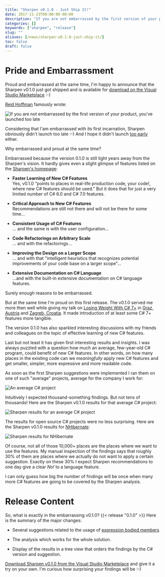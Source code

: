 ```yaml
---
title: "Sharpen v0.1.0 - Just Ship It!"
date: 2017-11-23T00:00:00-00:00
description: "If you are not embarrassed by the first version of your product, you've launched too late."
categories: []
keywords: ["sharpen", "release"]
slug: ""
aliases: [/news/sharpen-v0.1.0-just-ship-it/]
toc: false
draft: false
---
```

# Pride and Embarrassment
Proud and embarrassed at the same time, I'm happy to announce that the Sharpen v0.1.0 just got shipped and is available for [download on the Visual Studio Marketplace](https://marketplace.visualstudio.com/items?itemName=ironcev.sharpen) :-)
 
[Reid Hoffman](https://en.wikipedia.org/wiki/Reid_Hoffman) famously wrote:

![If you are not embarrassed by the first version of your product, you've launched too late](/images/news/sharpen-v0.1.0-just-ship-it/if-you-are-not-embarrassed-by-the-first-version-of-your-product-youve-launched-too-late.png)

Considering that I'am embarrassed with its first incarnation, Sharpen obviously didn't launch too late :-) And I hope it didn't launch [too early](https://www.inc.com/neil-patel/why-i-totally-disagree-with-just-ship-it-startup-mentality.html) either.

Why embarrassed and proud at the same time?

Embarrassed because the version 0.1.0 is still light years away from the Sharpen's vision. It hardly gives even a slight glimpse of features listed on the [Sharpen's homepage](http://sharpen.rocks):

- **Faster Learning of New C# Features**<br/>
Yes, v0.1.0 "points to places in real-life production code, your code!, where new C# features should be used." But it does that for just a very limited number of C# 6.0 and C# 7.0 features.

- **Critical Approach to New C# Features**<br/>
Recommendations are still not there and will not be there for some time...

- **Consistent Usage of C# Features**<br/>
... and the same is with the user configuration...

- **Code Refactorings on Arbitrary Scale**<br/>
... and with the refactorings...

- **Improving the Design on a Larger Scope**<br/>
... and with that "intelligent heuristics that recognizes potential improvements of your code base on a larger scope"...

- **Extensive Documentation on C# Language**<br/>
...and with the built-in extensive documentation on C# language features.

Surely enough reasons to be embarrassed.

But at the same time I'm proud on this first release. The v0.1.0 served me more then well while giving my talk on [Losing Weight With C# 7+](https://github.com/ironcev/public-talks/tree/master/LosingWeightWithCSharp7%2B) in [Graz, Austria](https://www.meetup.com/MicrosoftDeveloperGraz/events/243975926/) and [Zagreb, Croatia](https://www.meetup.com/devugzg/events/244521212/). It made introduction of at least some C# 7+ features more tangible.

The version 0.1.0 has also sparkled interesting discussions with my friends and colleagues on the topic of effective learning of new C# features.

Last but not least it has given first interesting results and insights. I was always puzzled with a question how much an average, few-year-old C# program, could benefit of new C# features. In other words, on how many places in the existing code can we *meaningfully* apply new C# features and get smaller, simpler, more expressive and more readable code.

As soon as the first Sharpen suggestions were implemented I ran them on one of such "average" projects, average for the company I work for:

![An average C# project](/images/news/sharpen-v0.1.0-just-ship-it/average-csharp-project.png)

Intuitively I expected thousand-something findings. But not tens of thousands! Here are the Sharpen v0.1.0 results for that average C# project:

![Sharpen results for an average C# project](/images/news/sharpen-v0.1.0-just-ship-it/sharpen-results-for-an-average-csharp-project.png)

The results for open source C# projects were no less surprising. Here are the Sharpen v0.1.0 results for [NHibernate](http://nhibernate.info/):

![Sharpen results for NHibernate](/images/news/sharpen-v0.1.0-just-ship-it/sharpen-results-for-nhibernate.png)

Of course, not all of those 10,000+ places are the places where we want to use the features. My manual inspection of the findings says that roughly 30% of them are places where we actually do not want to apply a certain suggestion. Exactly on these 30% I expect Sharpen recommendations to one day give a clear *No!* to a language feature.

I can only guess how big the number of findings will be once when many more C# features are going to be covered by the Sharpen analysis.

# Release Content
So, what is exactly in the embarrassing v0.1.0? {{< release "0.1.0" >}} Here is the summary of the major changes:

- Several suggestions related to the usage of [expression bodied members](https://docs.microsoft.com/en-us/dotnet/csharp/programming-guide/statements-expressions-operators/expression-bodied-members)

- The analysis which works for the whole solution.

- Display of the results in a tree view that orders the findings by the C# version and suggestion.

[Download Sharpen v0.1.0 from the Visual Studio Marketplace](https://marketplace.visualstudio.com/items?itemName=ironcev.sharpen) and give it a try on your own. I'm curious how surprising your findings will be :-)